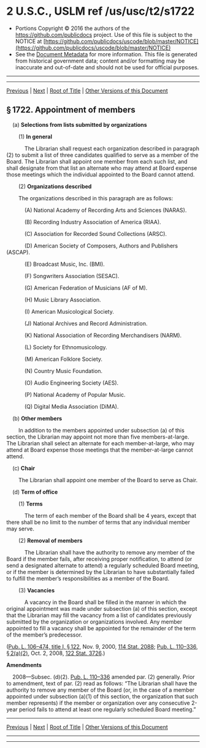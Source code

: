 ---
---

# 2 U.S.C., USLM ref /us/usc/t2/s1722

* Portions Copyright © 2016 the authors of the https://github.com/publicdocs project.
  Use of this file is subject to the NOTICE at [https://github.com/publicdocs/uscode/blob/master/NOTICE](https://github.com/publicdocs/uscode/blob/master/NOTICE)
* See the [Document Metadata](././../../../../..//README.md) for more information.
  This file is generated from historical government data; content and/or formatting may be inaccurate and out-of-date and should not be used for official purposes.

----------
----------

[Previous](./../../../../..//us/usc/t2/ch27/schIII/m__us_usc_t2_s1721.md) | [Next](./../../../../..//us/usc/t2/ch27/schIII/m__us_usc_t2_s1723.md) | [Root of Title](./../../../../../) | [Other Versions of this Document](https://publicdocs.github.io/go/links?ns=uslm&ref=%2Fus%2Fusc%2Ft2%2Fs1722)

## § 1722. Appointment of members

    (a) __Selections from lists submitted by organizations__ 

        (1) __In general__ 

            The Librarian shall request each organization described in paragraph (2) to submit a list of three candidates qualified to serve as a member of the Board. The Librarian shall appoint one member from each such list, and shall designate from that list an alternate who may attend at Board expense those meetings which the individual appointed to the Board cannot attend.

        (2) __Organizations described__ 

        The organizations described in this paragraph are as follows:

            (A) National Academy of Recording Arts and Sciences (NARAS).

            (B) Recording Industry Association of America (RIAA).

            (C) Association for Recorded Sound Collections (ARSC).

            (D) American Society of Composers, Authors and Publishers (ASCAP).

            (E) Broadcast Music, Inc. (BMI).

            (F) Songwriters Association (SESAC).

            (G) American Federation of Musicians (AF of M).

            (H) Music Library Association.

            (I) American Musicological Society.

            (J) National Archives and Record Administration.

            (K) National Association of Recording Merchandisers (NARM).

            (L) Society for Ethnomusicology.

            (M) American Folklore Society.

            (N) Country Music Foundation.

            (O) Audio Engineering Society (AES).

            (P) National Academy of Popular Music.

            (Q) Digital Media Association (DiMA).

    (b) __Other members__ 

        In addition to the members appointed under subsection (a) of this section, the Librarian may appoint not more than five members-at-large. The Librarian shall select an alternate for each member-at-large, who may attend at Board expense those meetings that the member-at-large cannot attend.

    (c) __Chair__ 

        The Librarian shall appoint one member of the Board to serve as Chair.

    (d) __Term of office__ 

        (1) __Terms__ 

            The term of each member of the Board shall be 4 years, except that there shall be no limit to the number of terms that any individual member may serve.

        (2) __Removal of members__ 

            The Librarian shall have the authority to remove any member of the Board if the member fails, after receiving proper notification, to attend (or send a designated alternate to attend) a regularly scheduled Board meeting, or if the member is determined by the Librarian to have substantially failed to fulfill the member’s responsibilities as a member of the Board.

        (3) __Vacancies__ 

            A vacancy in the Board shall be filled in the manner in which the original appointment was made under subsection (a) of this section, except that the Librarian may fill the vacancy from a list of candidates previously submitted by the organization or organizations involved. Any member appointed to fill a vacancy shall be appointed for the remainder of the term of the member’s predecessor.

([Pub. L. 106–474, title I, § 122][/us/pl/106/474/s122], Nov. 9, 2000, [114 Stat. 2088][/us/stat/114/2088]; [Pub. L. 110–336, § 2(a)(2)][/us/pl/110/336/s2/a/2], Oct. 2, 2008, [122 Stat. 3726][/us/stat/122/3726].)

 __Amendments__ 

    2008—Subsec. (d)(2). [Pub. L. 110–336][/us/pl/110/336] amended par. (2) generally. Prior to amendment, text of par. (2) read as follows: “The Librarian shall have the authority to remove any member of the Board (or, in the case of a member appointed under subsection (a)(1) of this section, the organization that such member represents) if the member or organization over any consecutive 2-year period fails to attend at least one regularly scheduled Board meeting.”

----------

[Previous](./../../../../..//us/usc/t2/ch27/schIII/m__us_usc_t2_s1721.md) | [Next](./../../../../..//us/usc/t2/ch27/schIII/m__us_usc_t2_s1723.md) | [Root of Title](./../../../../../) | [Other Versions of this Document](https://publicdocs.github.io/go/links?ns=uslm&ref=%2Fus%2Fusc%2Ft2%2Fs1722)

----------
----------

[/us/pl/106/474/s122]: https://publicdocs.github.io/go/links?ns=uslm&ref=%2Fus%2Fpl%2F106%2F474%2Fs122
[/us/stat/114/2088]: https://publicdocs.github.io/go/links?ns=uslm&ref=%2Fus%2Fstat%2F114%2F2088
[/us/pl/110/336/s2/a/2]: https://publicdocs.github.io/go/links?ns=uslm&ref=%2Fus%2Fpl%2F110%2F336%2Fs2%2Fa%2F2
[/us/stat/122/3726]: https://publicdocs.github.io/go/links?ns=uslm&ref=%2Fus%2Fstat%2F122%2F3726
[/us/pl/110/336]: https://publicdocs.github.io/go/links?ns=uslm&ref=%2Fus%2Fpl%2F110%2F336



